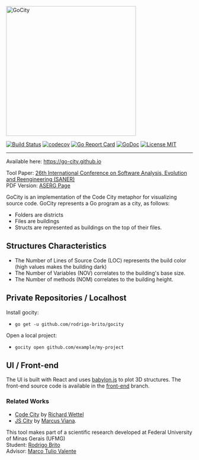 <img width="350" src="https://raw.githubusercontent.com/rodrigo-brito/gocity/master/handle/assets/logo.png" alt="GoCity" />

[![Build Status](https://travis-ci.org/rodrigo-brito/gocity.svg?branch=master)](https://travis-ci.org/rodrigo-brito/gocity)
[![codecov](https://codecov.io/gh/rodrigo-brito/gocity/branch/master/graph/badge.svg)](https://codecov.io/gh/rodrigo-brito/gocity)
[![Go Report Card](https://goreportcard.com/badge/github.com/rodrigo-brito/gocity)](https://goreportcard.com/report/github.com/rodrigo-brito/gocity)
[![GoDoc](https://godoc.org/github.com/rodrigo-brito/gocity?status.svg)](https://godoc.org/github.com/rodrigo-brito/gocity)
<a href="https://opensource.org/licenses/MIT">
  <img src="https://img.shields.io/badge/license-MIT-blue.svg?style=flat-square" alt="License MIT">
</a>
<hr />
 
Available here: https://go-city.github.io

Tool Paper: [26th International Conference on Software Analysis, Evolution and Reengineering (SANER)](https://ieeexplore.ieee.org/document/8668008)
<br>PDF Version: [ASERG Page](https://homepages.dcc.ufmg.br/~mtov/pub/2019-saner-gocity.pdf)
 
GoCity is an implementation of the Code City metaphor for visualizing source code. GoCity represents a Go program as a city, as follows: 

 - Folders are districts
 - Files are buildings
 - Structs are represented as buildings on the top of their files.

## Structures Characteristics

 - The Number of Lines of Source Code (LOC) represents the build color (high values makes the building dark)
 - The Number of Variables (NOV) correlates to the building's base size.
 - The Number of methods (NOM) correlates to the building height.
 
## Private Repositories / Localhost

Install gocity:
- `go get -u github.com/rodrigo-brito/gocity`

Open a local project:
- `gocity open github.com/example/my-project`
 
## UI / Front-end

The UI is built with React and uses [babylon.js](https://www.babylonjs.com/) to plot 3D structures. The front-end source code is available in the [front-end](https://github.com/rodrigo-brito/gocity/tree/front-end) branch. 
 
### Related Works
- [Code City](https://wettel.github.io/codecity.html) by [Richard Wettel](https://twitter.com/richardwettel)
- [JS City](https://github.com/ASERG-UFMG/JSCity/wiki/JSCITY) by [Marcus Viana](https://github.com/malilovick).

This tool makes part of a scientific research developed at Federal University of Minas Gerais (UFMG)<br/>
Student: [Rodrigo Brito](https://github.com/rodrigo-brito)<br/>
Advisor: [Marco Tulio Valente](https://homepages.dcc.ufmg.br/~mtov/)
